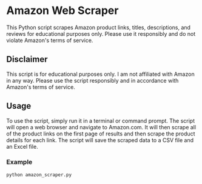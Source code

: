 # Amazon Web Scraper

This Python script scrapes Amazon product links, titles, descriptions, and reviews for educational purposes only. Please use it responsibly and do not violate Amazon's terms of service.

## Disclaimer

This script is for educational purposes only. I am not affiliated with Amazon in any way. Please use the script responsibly and in accordance with Amazon's terms of service.

## Usage

To use the script, simply run it in a terminal or command prompt. The script will open a web browser and navigate to Amazon.com. It will then scrape all of the product links on the first page of results and then scrape the product details for each link. The script will save the scraped data to a CSV file and an Excel file.

### Example

```python
python amazon_scraper.py

